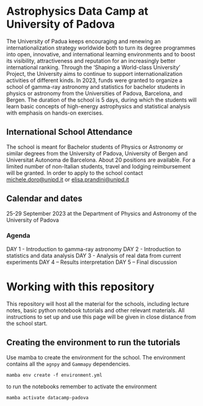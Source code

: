 # Astrophysics Data Camp at University of Padova
The University of Padua keeps encouraging and renewing an internationalization strategy worldwide both to turn its degree programmes into open, innovative, and international learning environments and to boost its visibility, attractiveness and reputation for an increasingly better international ranking. Through the ‘Shaping a World-class University’ Project, the University aims to continue to support internationalization activities of different kinds.
In 2023, funds were granted to organize a school of gamma-ray astronomy and statistics for bachelor students in physics or astronomy from the Universities of Padova, Barcelona, and Bergen.
The duration of the school is 5 days, during which the students will learn basic concepts of high-energy astrophysics and statistical analysis with emphasis on hands-on exercises.

## International School Attendance
The school is meant for Bachelor students of Physics or Astronomy or similar degrees from the University of Padova, University of Bergen and Universitat Autonoma de Barcelona. About 20 positions are available. For a limited number of non-Italian students, travel and lodging reimbursement will be granted. In order to apply to the school contact michele.doro@unipd.it or elisa.prandini@unipd.it

## Calendar and dates
25-29 September 2023 at the Department of Physics and Astronomy of the University of Padova

### Agenda
DAY 1 - Introduction to gamma-ray astronomy
DAY 2 - Introduction to statistics and data analysis
DAY 3 - Analysis of real data from current experiments
DAY 4 – Results interpretation
DAY 5 – Final discussion

# Working with this repository
This repository will host all the material for the schools, including lecture notes, basic python notebook tutorials and other relevant materials. All instructions to set up and use this page will be given in close distance from the school start. 


## Creating the environment to run the tutorials

Use mamba to create the environment for the school. The environment contains all the `agnpy` and `Gammapy` dependencies.

```shell
mamba env create -f environment.yml
```

to run the notebooks remember to activate the environment

```shell
mamba activate datacamp-padova
```
